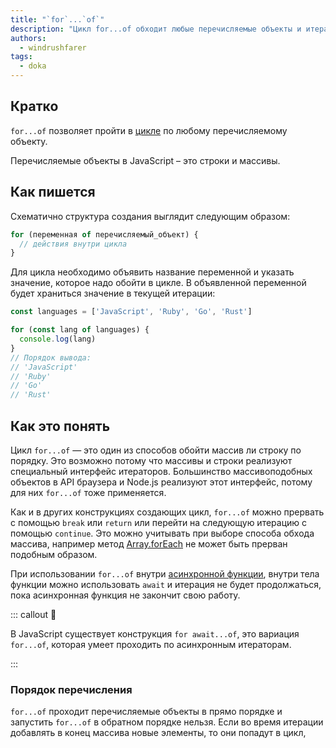 ```yaml
---
title: "`for`...`of`"
description: "Цикл for...of обходит любые перечисляемые объекты и итераторы"
authors:
  - windrushfarer
tags:
  - doka
---
```


## Кратко

`for...of` позволяет пройти в [цикле](/js/loop) по любому перечисляемому объекту.

Перечисляемые объекты в JavaScript – это строки и массивы.

## Как пишется

Схематично структура создания выглядит следующим образом:

```js
for (переменная of перечисляемый_объект) {
  // действия внутри цикла
}
```

Для цикла необходимо объявить название переменной и указать значение, которое надо обойти в цикле. В объявленной переменной будет храниться значение в текущей итерации:

```js
const languages = ['JavaScript', 'Ruby', 'Go', 'Rust']

for (const lang of languages) {
  console.log(lang)
}
// Порядок вывода:
// 'JavaScript'
// 'Ruby'
// 'Go'
// 'Rust'
```

## Как это понять

Цикл `for...of` — это один из способов обойти массив ли строку по порядку. Это возможно потому что массивы и строки реализуют специальный интерфейс итераторов. Большинство массивоподобных объектов в API браузера и Node.js реализуют этот интерфейс, потому для них `for...of` тоже применяется.

Как и в других конструкциях создающих цикл, `for...of` можно прервать с помощью `break` или `return` или перейти на следующую итерацию с помощью `continue`. Это можно учитывать при выборе способа обхода массива, например метод [Array.forEach](/js/array-foreach) не может быть прерван подобным образом.

При использовании `for...of` внутри [асинхронной функции](/js/async-await), внутри тела функции можно использовать `await` и итерация не будет продолжаться, пока асинхронная функция не закончит свою работу.

::: callout 🧐

В JavaScript существует конструкция `for await...of`, это вариация `for...of`, которая умеет проходить по асинхронным итераторам.

:::


### Порядок перечисления

`for...of` проходит перечисляемые объекты в прямо порядке и запустить `for...of` в обратном порядке нельзя. Если во время итерации добавлять в конец массива новые элементы, то они попадут в цикл,
